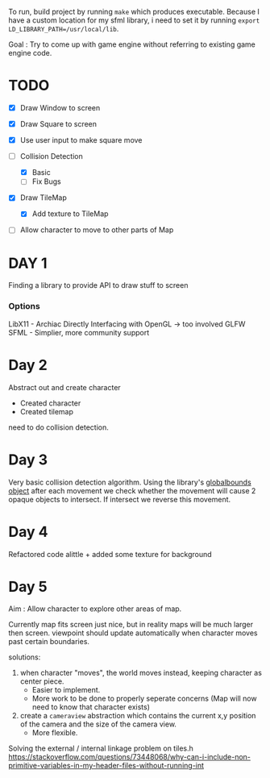 

To run, build project by running `make` which produces executable. Because I have a custom location for my sfml library, i need to set it by running `export LD_LIBRARY_PATH=/usr/local/lib`. 

Goal : Try to come up with game engine without referring to existing game engine code.


# TODO

- [x] Draw Window to screen
- [x] Draw Square to screen
- [x] Use user input to make square move
- [ ] Collision Detection
  - [X] Basic
  - [ ] Fix Bugs
- [x] Draw TileMap
  - [x] Add texture to TileMap
- [ ] Allow character to move to other parts of Map
 

# DAY 1

Finding a library to provide API to draw stuff to screen

### Options
 
LibX11 - Archiac
Directly Interfacing with OpenGL -> too involved
GLFW
SFML - Simplier, more community support


# Day 2
Abstract out and create character
- Created character
- Created tilemap

need to do collision detection.

# Day 3

Very basic collision detection algorithm. Using the library's [globalbounds object](https://www.sfml-dev.org/tutorials/2.5/graphics-transform.php) after each movement we check whether the movement will cause 2 opaque objects to intersect. If intersect we reverse this movement.

# Day 4
Refactored code alittle + added some texture for background

# Day 5
Aim : Allow character to explore other areas of map.

Currently map fits screen just nice, but in reality maps will be much larger then screen. viewpoint should update automatically when character moves past certain boundaries.

solutions:
1. when character "moves", the world moves instead, keeping character as center piece.
   - Easier to implement.
   - More work to be done to properly seperate concerns (Map will now need to know that character exists)
2. create a `cameraview` abstraction which contains the current x,y position of the camera and the size of the camera view.
   - More flexible.


Solving the external / internal linkage problem on tiles.h https://stackoverflow.com/questions/73448068/why-can-i-include-non-primitive-variables-in-my-header-files-without-running-int